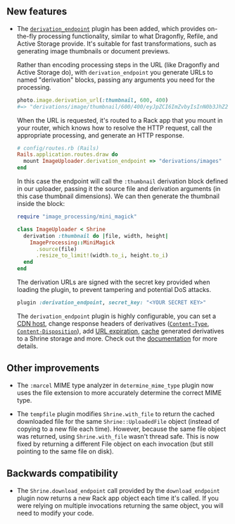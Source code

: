 ## New features

* The [`derivation_endpoint`][derivation_endpoint] plugin has been added, which
  provides on-the-fly processing functionality, similar to what Dragonfly,
  Refile, and Active Storage provide. It's suitable for fast transformations,
  such as generating image thumbnails or document previews.

  Rather than encoding processing steps in the URL (like Dragonfly and Active
  Storage do), with `derivation_endpoint` you generate URLs to named
  "derivation" blocks, passing any arguments you need for the processing.

  ```rb
  photo.image.derivation_url(:thumbnail, 600, 400)
  #=> "derivations/image/thumbnail/600/400/eyJpZCI6ImZvbyIsInN0b3JhZ2UiOiJzdG9yZSJ9?signature=..."
  ```

  When the URL is requested, it's routed to a Rack app that you mount in your
  router, which knows how to resolve the HTTP request, call the appropriate
  processing, and generate an HTTP response.

  ```rb
  # config/routes.rb (Rails)
  Rails.application.routes.draw do
    mount ImageUploader.derivation_endpoint => "derivations/images"
  end
  ```

  In this case the endpoint will call the `:thumbnail` derivation block defined
  in our uploader, passing it the source file and derivation arguments (in this
  case thumbnail dimensions). We can then generate the thumbnail inside the
  block:

  ```rb
  require "image_processing/mini_magick"

  class ImageUploader < Shrine
    derivation :thumbnail do |file, width, height|
      ImageProcessing::MiniMagick
        .source(file)
        .resize_to_limit!(width.to_i, height.to_i)
    end
  end
  ```

  The derivation URLs are signed with the secret key provided when loading the
  plugin, to prevent tampering and potential DoS attacks.

  ```rb
  plugin :derivation_endpoint, secret_key: "<YOUR SECRET KEY>"
  ```

  The `derivation_endpoint` plugin is highly configurable, you can set a [CDN
  host], change response headers of derivatives ([`Content-Type`],
  [`Content-Disposition`]), add [URL expiration], [cache][uploading]
  generated derivatives to a Shrine storage and more. Check out the
  [documentation][derivation_endpoint] for more details.

## Other improvements

* The `:marcel` MIME type analyzer in `determine_mime_type` plugin now uses the
  file extension to more accurately determine the correct MIME type.

* The `tempfile` plugin modifies `Shrine.with_file` to return the cached
  downloaded file for the same `Shrine::UploadedFile` object (instead of
  copying to a new file each time). However, because the same file object was
  returned, using `Shrine.with_file` wasn't thread safe. This is now fixed by
  returning a different File object on each invocation (but still pointing to
  the same file on disk).

## Backwards compatibility

* The `Shrine.download_endpoint` call provided by the `download_endpoint`
  plugin now returns a new Rack app object each time it's called. If you were
  relying on multiple invocations returning the same object, you will need to
  modify your code.

[derivation_endpoint]: /doc/plugins/derivation_endpoint.md#readme
[CDN host]: /doc/plugins/derivation_endpoint.md#host
[`Content-Type`]: /doc/plugins/derivation_endpoint.md#content-type
[`Content-Disposition`]: /doc/plugins/derivation_endpoint.md#content-disposition
[URL expiration]: /doc/plugins/derivation_endpoint.md#expiration
[uploading]: /doc/plugins/derivation_endpoint.md#uploading
